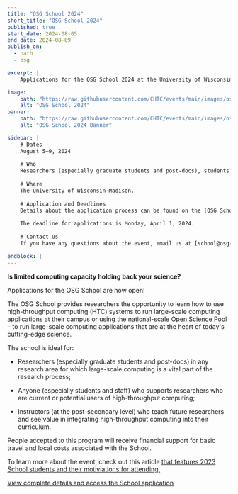 ```yaml
---
title: "OSG School 2024"
short_title: "OSG School 2024"
published: true
start_date: 2024-08-05
end_date: 2024-08-09
publish_on:
  - path
  - osg

excerpt: |
    Applications for the OSG School 2024 at the University of Wisconsin-Madison are now open!

image:
    path: "https://raw.githubusercontent.com/CHTC/events/main/images/osg-school-2024-event.jpg"
    alt: "OSG School 2024"
banner:
    path: "https://raw.githubusercontent.com/CHTC/events/main/images/osg-school-2024-event.jpg"
    alt: "OSG School 2024 Banner"

sidebar: |
    # Dates
    August 5–9, 2024
    
    # Who
    Researchers (especially graduate students and post-docs), students and staff who supports researchers currently or are potential users of HTC, and instructors at the post-secondary level who want to integrate HTC into their curriculum.
    
    # Where
    The University of Wisconsin-Madison.
    
    # Application and Deadlines
    Details about the application process can be found on the [OSG School 2024 site](https://osg-htc.org/school-2024).
    
    The deadline for applications is Monday, April 1, 2024.
    
    # Contact Us
    If you have any questions about the event, email us at [school@osg-htc.org](mailto:school@osg-htc.org)

endblock: |
---
```


**Is limited computing capacity holding back your science?** 

Applications for the OSG School are now open!

The OSG School provides researchers the opportunity to learn how to use high-throughput computing (HTC) systems to run large-scale computing applications at their campus or using the national-scale [Open Science Pool](https://osg-htc.org/services/open_scienc_Pool.html) – to run large-scale computing applications that are at the heart of today's cutting-edge science.

The school is ideal for:

* Researchers (especially graduate students and post-docs) in any research area for which large-scale computing is a vital part of the research process;

* Anyone (especially students and staff) who supports researchers who are current or potential users of high-throughput computing;

* Instructors (at the post-secondary level) who teach future researchers and see value in integrating high-throughput computing into their curriculum.

People accepted to this program will receive financial support for basic travel and local costs associated with the School.
  
To learn more about the event, check out this article [that features 2023 School students and their motiviations for attending.](https://chtc.cs.wisc.edu/OSG-School.html)

[View complete details and access the School application](https://osg-htc.org/school-2024)
